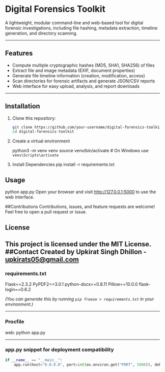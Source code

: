 # Digital Forensics Toolkit

A lightweight, modular command-line and web-based tool for digital forensic investigations, including file hashing, metadata extraction, timeline generation, and directory scanning.

---

## Features

- Compute multiple cryptographic hashes (MD5, SHA1, SHA256) of files
- Extract file and image metadata (EXIF, document properties)
- Generate file timeline information (creation, modification, access)
- Scan directories for forensic artifacts and generate JSON/CSV reports
- Web interface for easy upload, analysis, and report downloads

---

## Installation

1. Clone this repository:

   ```bash
   git clone https://github.com/your-username/digital-forensics-toolkit.git
   cd digital-forensics-toolkit
2. Create a virtual environment

   python3 -m venv venv
   source venv/bin/activate  # On Windows use `venv\Scripts\activate`
3. Install Dependencies
   pip install -r requirements.txt
## Usage
   python app.py
   Open your browser and visit http://127.0.0.1:5000 to use the web interface.

##Contributions 
   Contributions, issues, and feature requests are welcome! Feel free to open a pull request or issue.
## License
   This project is licensed under the MIT License.
##Contact
   Created by Upkirat Singh Dhillon - upkirats05@gmail.com
---

### requirements.txt
Flask==2.3.2
PyPDF2==3.0.1
python-docx==0.8.11
Pillow==10.0.0
flask-login==0.6.2

*(You can generate this by running `pip freeze > requirements.txt` in your environment.)*

---

### Procfile

web: python app.py


---

### app.py snippet for deployment compatibility

```python
if __name__ == "__main__":
    app.run(host="0.0.0.0", port=int(os.environ.get("PORT", 5000)), debug=True)
